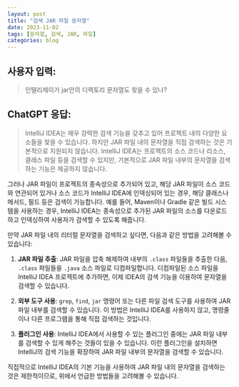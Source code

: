 ```yaml
---
layout: post
title: "검색 JAR 파일 문자열"
date: 2023-11-02
tags: [문자열, 검색, JAR, 파일]
categories: blog
---
```


## 사용자 입력:
> 인텔리제이가 jar안의 디렉토리 문자열도 찾을 수 있나?

## ChatGPT 응답:
> IntelliJ IDEA는 매우 강력한 검색 기능을 갖추고 있어 프로젝트 내의 다양한 요소들을 찾을 수 있습니다. 하지만 JAR 파일 내의 문자열을 직접 검색하는 것은 기본적으로 지원되지 않습니다. IntelliJ IDEA는 프로젝트의 소스 코드나 리소스, 클래스 파일 등을 검색할 수 있지만, 기본적으로 JAR 파일 내부의 문자열을 검색하는 기능은 제공하지 않습니다.

그러나 JAR 파일이 프로젝트의 종속성으로 추가되어 있고, 해당 JAR 파일이 소스 코드와 연관되어 있거나 소스 코드가 IntelliJ IDEA에 인덱싱되어 있는 경우, 해당 클래스나 메서드, 필드 등은 검색이 가능합니다. 예를 들어, Maven이나 Gradle 같은 빌드 시스템을 사용하는 경우, IntelliJ IDEA는 종속성으로 추가된 JAR 파일의 소스를 다운로드하고 인덱싱하여 사용자가 검색할 수 있도록 해줍니다.

만약 JAR 파일 내의 리터럴 문자열을 검색하고 싶다면, 다음과 같은 방법을 고려해볼 수 있습니다:

1. **JAR 파일 추출**: JAR 파일을 압축 해제하여 내부의 `.class` 파일들을 추출한 다음, `.class` 파일들을 `.java` 소스 파일로 디컴파일합니다. 디컴파일된 소스 파일을 IntelliJ IDEA 프로젝트에 추가하면, 이제 IDEA의 검색 기능을 이용하여 문자열을 검색할 수 있습니다.

2. **외부 도구 사용**: `grep`, `find`, `jar` 명령어 또는 다른 파일 검색 도구를 사용하여 JAR 파일 내부를 검색할 수 있습니다. 이 방법은 IntelliJ IDEA를 사용하지 않고, 명령줄이나 다른 프로그램을 통해 직접 검색하는 것입니다.

3. **플러그인 사용**: IntelliJ IDEA에서 사용할 수 있는 플러그인 중에는 JAR 파일 내부를 검색할 수 있게 해주는 것들이 있을 수 있습니다. 이런 플러그인을 설치하면 IntelliJ의 검색 기능을 확장하여 JAR 파일 내부의 문자열을 검색할 수 있습니다.

직접적으로 IntelliJ IDEA의 기본 기능을 사용하여 JAR 파일 내의 문자열을 검색하는 것은 제한적이므로, 위에서 언급한 방법들을 고려해볼 수 있습니다.

